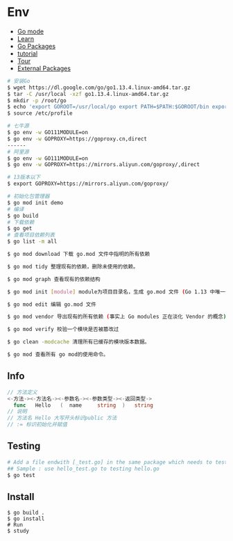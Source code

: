 # Env
- [Go mode](https://golang.org/ref/mod)
- [Learn](https://learn.go.dev/)
- [Go Packages](https://golang.org/pkg/)
- [tutorial](https://golang.org/doc/tutorial/getting-started)
- [Tour](https://pkg.go.dev/golang.org/x/tour)
- [External Packages](https://pkg.go.dev/)

```sh
# 安装Go
$ wget https://dl.google.com/go/go1.13.4.linux-amd64.tar.gz
$ tar -C /usr/local -xzf go1.13.4.linux-amd64.tar.gz
$ mkdir -p /root/go
$ echo 'export GOROOT=/usr/local/go export PATH=$PATH:$GOROOT/bin export GOPATH=/root/go' >> /etc/profile
$ source /etc/profile

# 七牛源
$ go env -w GO111MODULE=on
$ go env -w GOPROXY=https://goproxy.cn,direct
------
# 阿里源
$ go env -w GO111MODULE=on
$ go env -w GOPROXY=https://mirrors.aliyun.com/goproxy/,direct

# 13版本以下
$ export GOPROXY=https://mirrors.aliyun.com/goproxy/
```

```sh
# 初始化包管理器
$ go mod init demo
# 编译
$ go build
# 下载依赖
$ go get
# 查看项目依赖列表
$ go list -m all

$ go mod download 下载 go.mod 文件中指明的所有依赖

$ go mod tidy 整理现有的依赖，删除未使用的依赖。

$ go mod graph 查看现有的依赖结构

$ go mod init [module] module为项目目录名，生成 go.mod 文件 (Go 1.13 中唯一一个可以生成 go.mod 文件的子命令)

$ go mod edit 编辑 go.mod 文件

$ go mod vendor 导出现有的所有依赖 (事实上 Go modules 正在淡化 Vendor 的概念)

$ go mod verify 校验一个模块是否被篡改过

$ go clean -modcache 清理所有已缓存的模块版本数据。

$ go mod 查看所有 go mod的使用命令。
```

## Info

```go
// 方法定义
<-方法-><-方法名-><-参数名-><-参数类型-><-返回类型->
  func   Hello   (  name     string  )   string
// 说明
// 方法名 Hello 大写开头标识public 方法
// := 标识初始化并赋值
```

## Testing
```sh
# Add a file endwith [_test.go] in the same package which needs to test
## Sample : use hello_test.go to testing hello.go
$ go test
```

## Install
```shell
$ go build .
$ go install
# Run
$ study
```